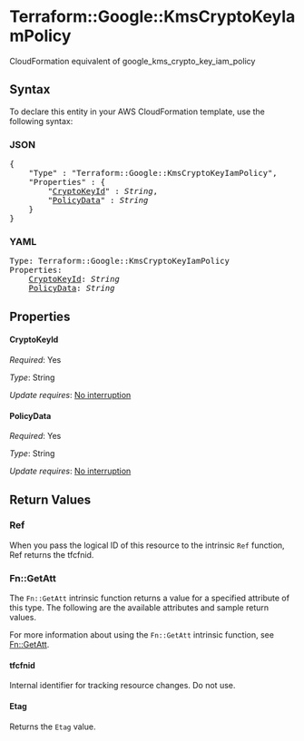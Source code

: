 # Terraform::Google::KmsCryptoKeyIamPolicy

CloudFormation equivalent of google_kms_crypto_key_iam_policy

## Syntax

To declare this entity in your AWS CloudFormation template, use the following syntax:

### JSON

<pre>
{
    "Type" : "Terraform::Google::KmsCryptoKeyIamPolicy",
    "Properties" : {
        "<a href="#cryptokeyid" title="CryptoKeyId">CryptoKeyId</a>" : <i>String</i>,
        "<a href="#policydata" title="PolicyData">PolicyData</a>" : <i>String</i>
    }
}
</pre>

### YAML

<pre>
Type: Terraform::Google::KmsCryptoKeyIamPolicy
Properties:
    <a href="#cryptokeyid" title="CryptoKeyId">CryptoKeyId</a>: <i>String</i>
    <a href="#policydata" title="PolicyData">PolicyData</a>: <i>String</i>
</pre>

## Properties

#### CryptoKeyId

_Required_: Yes

_Type_: String

_Update requires_: [No interruption](https://docs.aws.amazon.com/AWSCloudFormation/latest/UserGuide/using-cfn-updating-stacks-update-behaviors.html#update-no-interrupt)

#### PolicyData

_Required_: Yes

_Type_: String

_Update requires_: [No interruption](https://docs.aws.amazon.com/AWSCloudFormation/latest/UserGuide/using-cfn-updating-stacks-update-behaviors.html#update-no-interrupt)

## Return Values

### Ref

When you pass the logical ID of this resource to the intrinsic `Ref` function, Ref returns the tfcfnid.

### Fn::GetAtt

The `Fn::GetAtt` intrinsic function returns a value for a specified attribute of this type. The following are the available attributes and sample return values.

For more information about using the `Fn::GetAtt` intrinsic function, see [Fn::GetAtt](https://docs.aws.amazon.com/AWSCloudFormation/latest/UserGuide/intrinsic-function-reference-getatt.html).

#### tfcfnid

Internal identifier for tracking resource changes. Do not use.

#### Etag

Returns the <code>Etag</code> value.


